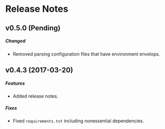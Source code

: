 # Release Notes

## v0.5.0 (Pending)
##### Changed
- Removed parsing configuration files that have environment envelops.

## v0.4.3 (2017-03-20)
##### Features
- Added release notes.

##### Fixes
- Fixed `requirements.txt` including nonessential dependencies.
